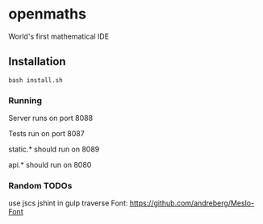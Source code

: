 # openmaths

World's first mathematical IDE

## Installation

```bash install.sh```

### Running

Server runs on port 8088

Tests run on port 8087

static.* should run on 8089

api.* should run on 8080

### Random TODOs

use jscs jshint in gulp
traverse
Font: https://github.com/andreberg/Meslo-Font
